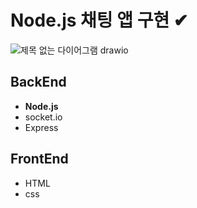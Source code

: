 # Node.js 채팅 앱 구현 ✔

![제목 없는 다이어그램 drawio](https://github.com/ParkJinWu/chattingApp/assets/110481735/a3a1c310-f20e-4d34-9a3b-8031a0b82d70)

## BackEnd
  - **Node.js**
  - socket.io
  - Express

## FrontEnd
  - HTML
  - css
